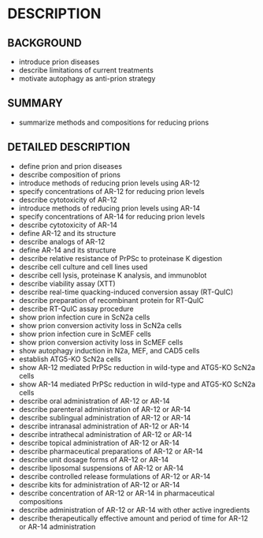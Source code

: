 # DESCRIPTION

## BACKGROUND

- introduce prion diseases
- describe limitations of current treatments
- motivate autophagy as anti-prion strategy

## SUMMARY

- summarize methods and compositions for reducing prions

## DETAILED DESCRIPTION

- define prion and prion diseases
- describe composition of prions
- introduce methods of reducing prion levels using AR-12
- specify concentrations of AR-12 for reducing prion levels
- describe cytotoxicity of AR-12
- introduce methods of reducing prion levels using AR-14
- specify concentrations of AR-14 for reducing prion levels
- describe cytotoxicity of AR-14
- define AR-12 and its structure
- describe analogs of AR-12
- define AR-14 and its structure
- describe relative resistance of PrPSc to proteinase K digestion
- describe cell culture and cell lines used
- describe cell lysis, proteinase K analysis, and immunoblot
- describe viability assay (XTT)
- describe real-time quacking-induced conversion assay (RT-QuIC)
- describe preparation of recombinant protein for RT-QuIC
- describe RT-QuIC assay procedure
- show prion infection cure in ScN2a cells
- show prion conversion activity loss in ScN2a cells
- show prion infection cure in ScMEF cells
- show prion conversion activity loss in ScMEF cells
- show autophagy induction in N2a, MEF, and CAD5 cells
- establish ATG5-KO ScN2a cells
- show AR-12 mediated PrPSc reduction in wild-type and ATG5-KO ScN2a cells
- show AR-14 mediated PrPSc reduction in wild-type and ATG5-KO ScN2a cells
- describe oral administration of AR-12 or AR-14
- describe parenteral administration of AR-12 or AR-14
- describe sublingual administration of AR-12 or AR-14
- describe intranasal administration of AR-12 or AR-14
- describe intrathecal administration of AR-12 or AR-14
- describe topical administration of AR-12 or AR-14
- describe pharmaceutical preparations of AR-12 or AR-14
- describe unit dosage forms of AR-12 or AR-14
- describe liposomal suspensions of AR-12 or AR-14
- describe controlled release formulations of AR-12 or AR-14
- describe kits for administration of AR-12 or AR-14
- describe concentration of AR-12 or AR-14 in pharmaceutical compositions
- describe administration of AR-12 or AR-14 with other active ingredients
- describe therapeutically effective amount and period of time for AR-12 or AR-14 administration

